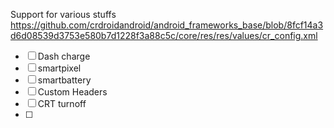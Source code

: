 Support for various stuffs 
https://github.com/crdroidandroid/android_frameworks_base/blob/8fcf14a3d6d08539d3753e580b7d1228f3a88c5c/core/res/res/values/cr_config.xml

- [ ] Dash charge
- [ ] smartpixel
- [ ] smartbattery
- [ ] Custom Headers
- [ ] CRT turnoff
- [ ] 
